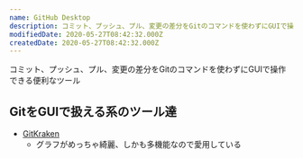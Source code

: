 ```yaml
---
name: GitHub Desktop
description: コミット、プッシュ、プル、変更の差分をGitのコマンドを使わずにGUIで操作できる便利なツール
modifiedDate: 2020-05-27T08:42:32.000Z
createdDate: 2020-05-27T08:42:32.000Z
---
```


コミット、プッシュ、プル、変更の差分をGitのコマンドを使わずにGUIで操作できる便利なツール

## GitをGUIで扱える系のツール達

- [GitKraken](https://www.gitkraken.com/)
  - グラフがめっちゃ綺麗、しかも多機能なので愛用している
